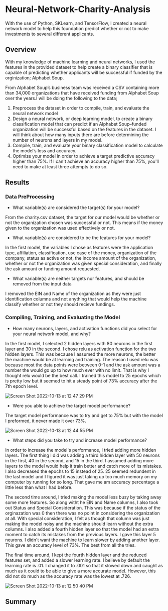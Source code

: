 # Neural-Network-Charity-Analysis
With the use of Python, SKLearn, and TensorFlow, I created a neural network model to help this foundation predict whether or not to make investments to  several different applicants. 

## Overview
With my knowledge of machine learning and neural networks, I used the features in the provided dataset to help create a binary classifier that is capable of predicting whether applicants will be successful if funded by the orginization; Alphabet Soup.

From Alphabet Soup’s business team was received a CSV containing more than 34,000 organizations that have received funding from Alphabet Soup over the years.I will be doing the following to the data;
1. Preprocess the dataset in order to compile, train, and evaluate the neural network model
2. Design a neural network, or deep learning model, to create a binary classification model that can predict if an Alphabet Soup–funded organization will be successful based on the features in the dataset. I will think about how many inputs there are before determining the number of neurons and layers in my model. 
3. Compile, train, and evaluate your binary classification model to calculate the model’s loss and accuracy.
4. Optimize your model in order to achieve a target predictive accuracy higher than 75%. If I can't achieve an accuracy higher than 75%, you'll need to make at least three attempts to do so.

## Results
### Data PreProcessing
- What variable(s) are considered the target(s) for your model?

From the charity.csv dataset, the target for our model would be whether or not the organization chosen was successful or not. This means if the money given to the organization was used effectively or not. 

- What variable(s) are considered to be the features for your model?

In the first model, the variables I chose as features were the application type, affiliation, classification, use case of the money, organization of the company, status as active or not, the income amount of the organization, whether or not the organization was given special consideration, and finally the ask amount or funding amount requested.

- What variable(s) are neither targets nor features, and should be removed from the input data

I removed the EIN and Name of the organization as they were just identification columns and not anything that would help the machine classify whether or not they should recieve fundings. 

### Compiling, Training, and Evaluating the Model
- How many neurons, layers, and activation functions did you select for your neural network model, and why?

In the first model, I selected 2 hidden layers with 80 neurons in the first layer and 30 in the second. I chose relu as activation function for the two hidden layers. This was because I assumed the more neurons, the better the machine would be at learning and training. The reason I used relu was because most the data points were between 0-1 and the ask amount was a number the would go up to how much ever with no limit. That is why I thought relu would be the best call. I trained this model to 25 epochs which is pretty low but it seemed to hit a steady point of 73% accuracy after the 7th epoch level. 

![Screen Shot 2022-10-13 at 12 47 29 PM](https://user-images.githubusercontent.com/105755095/195668953-76e9aa52-f9bb-4c3b-b893-4ec3ad15a236.png)

- Were you able to achieve the target model performance?

The target model performance was to try and get to 75% but with the model I preformed, it never made it over 73%. 

![Screen Shot 2022-10-13 at 12 44 55 PM](https://user-images.githubusercontent.com/105755095/195668427-932821f9-5157-4a81-83ac-4739372ae7a4.png)

- What steps did you take to try and increase model performance?

In order to increase the model's performance, I tried adding more hidden layers. The first thing I did was adding a third hidden layer with 50 neurons in the first, 40 in the second, and 15 in the third. I assumed adding more layers to the model would help it train better and catch more of its mistakes. I also decreased the epochs to 15 instead of 25. 25 seemed redundent in the last model and I figured it was just taking up too much memory on my computer by running for so long. That gave me am accuracy percentage a little less than what I had before. 

The second time around, I tried making the model less busy by taking away some more features. So along witht he EIN and Name columns, I also took out Status and Special Consideration. This was because if the status of the orginazation was 0 then there was no point in considering the organization at all. With special consideration, I felt as though that column was just making the model noisy and the machine should learn without the extra columns. I also added a fourth hidden layer so that the model had an extra moment to catch its mistakes from the previous layers. I gave this layer 5 neurons. I didn't want the machine to learn slower by adding another layer. This gave an accuracy level of 73%. The best from all the tries.

The final time around, I kept the fourth hidden layer and the reduced features set, and added a slower learning rate. I believe by default the learning rate is .01. I changed it to .001 so that it slowed down and caught as much as it could to be able to give a more accurate model. However, this did not do much as the accuracy rate was the lowest at .726. 

![Screen Shot 2022-10-13 at 12 50 40 PM](https://user-images.githubusercontent.com/105755095/195671530-257a7331-ff96-43de-bc6b-7ce172416333.png)


## Summary
